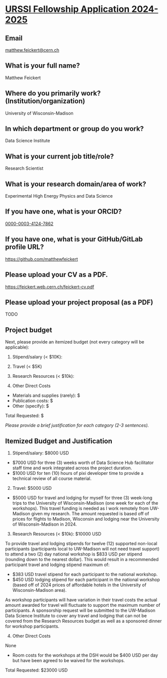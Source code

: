 # [URSSI Fellowship Application 2024-2025](https://urssi.us/winter-2025-fellowship-application/)

## Email

matthew.feickert@cern.ch

## What is your full name?

Matthew Feickert

## Where do you primarily work? (Institution/organization)

University of Wisconsin-Madison

## In which department or group do you work?

Data Science Institute

## What is your current job title/role?

Research Scientist

## What is your research domain/area of work?

Experimental High Energy Physics and Data Science

## If you have one, what is your ORCID?

[0000-0003-4124-7862](https://orcid.org/0000-0003-4124-7862)

## If you have one, what is your GitHub/GitLab profile URL?

https://github.com/matthewfeickert

## Please upload your CV as a PDF.

https://feickert.web.cern.ch/feickert-cv.pdf

## Please upload your project proposal (as a PDF)

TODO

## Project budget

Next, please provide an itemized budget (not every category will be applicable):
1. Stipend/salary (< $10K):

2. Travel (< $5K)

3. Research Resources (< $10k):

4. Other Direct Costs

* Materials and supplies (rarely): $
* Publication costs: $
* Other (specify): $

Total Requested: $

_Please provide a brief justification for each category (2-3 sentences)._

## Itemized Budget and Justification

1. Stipend/salary: $8000 USD

* $7000 USD for three (3) weeks worth of Data Science Hub facilitator staff time and work integrated across the project duration.
* $1000 USD for ten (10) hours of pixi developer time to provide a technical review of all course material.

2. Travel: $5000 USD

* $5000 USD for travel and lodging for myself for three (3) week-long trips to the University of Wisconsin-Madison (one week for each of the workshops).
This travel funding is needed as I work remotely from UW-Madison given my research.
The amount requested is based off of prices for flights to Madison, Wisconsin and lodging near the University of Wisconsin-Madison in 2024.

3. Research Resources (< $10k): $10000 USD

To provide travel and lodging stipends for twelve (12) supported non-local participants (participants local to UW-Madison will not need travel support) to attend a two (2) day national workshop is $833 USD per stipend (rounding down to the nearest dollar).
This would result in a recommended participant travel and lodging stipend maximum of:

* $383 USD travel stipend for each participant to the national workshop.
* $450 USD lodging stipend for each participant in the national workshop (based off of 2024 prices of affordable hotels in the University of Wisconsin-Madison area).

As workshop participants will have variation in their travel costs the actual amount awarded for travel will fluctuate to support the maximum number of participants.
A sponsorship request will be submitted to the UW-Madison Data Science Institute to cover any travel and lodging that can not be covered from the Research Resources budget as well as a sponsored dinner for workshop participants.

4. Other Direct Costs

None
* Room costs for the workshops at the DSH would be $400 USD per day but have been agreed to be waived for the workshops.

Total Requested: $23000 USD
